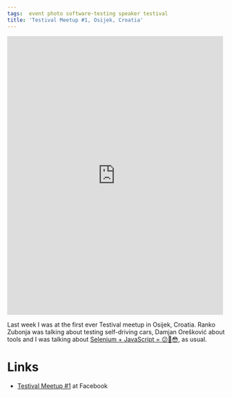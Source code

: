```yaml
---
tags:  event photo software-testing speaker testival
title: 'Testival Meetup #1, Osijek, Croatia'
---
```

<iframe src="https://www.facebook.com/plugins/post.php?href=https%3A%2F%2Fwww.facebook.com%2Fmedia%2Fset%2F%3Fset%3Da.10155820714117290.1073741930.735252289%26type%3D3&width=500" width="500" height="646" style="border:none;overflow:hidden" scrolling="no" frameborder="0" allowTransparency="true"></iframe>

Last week I was at the first ever Testival meetup in Osijek, Croatia. Ranko Zubonja was talking about testing self-driving cars, Damjan Orešković about tools and I was talking about [Selenium + JavaScript = 😕🤔😳](/selenium-javascript), as usual.

# Links

- [Testival Meetup #1](https://www.facebook.com/events/747396928792360) at Facebook
